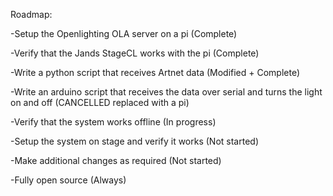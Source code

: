 Roadmap:


-Setup the Openlighting OLA server on a pi (Complete)

-Verify that the Jands StageCL works with the pi (Complete)

-Write a python script that receives Artnet data (Modified + Complete)

-Write an arduino script that receives the data over serial and turns the light on and off (CANCELLED replaced with a pi)

-Verify that the system works offline (In progress)

-Setup the system on stage and verify it works (Not started)

-Make additional changes as required (Not started)

-Fully open source (Always)
